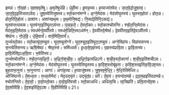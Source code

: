

  
इमन्नः॑। नो॒य॒ज्ञं। य॒ज्ञम॒मृते॑षु। अ॒मृते॑षुधेहि। धे॒ही॒मा। इ॒माह॒व्या। ह॒व्याजा॑तवेदः। जा॒त॒वे॒दो॒जु॒ष॒स्व॒। जा॒त॒वे॒द॒इति॑जातऽवेदः। जु॒ष॒स्वेति॑जुषस्व॥ स्तो॒काना॑मग्ने। अ॒ग्ने॒मेद॑सः। मेद॑सोघृ॒तस्य॑। घृ॒तस्य॒होतः॑। होतः॒प्र। होत॒रिति॒होतः॑। प्राशा॑न। अशा॑नप्रथ॒मः। प्र॒थ॒मोनि॒षद्य॑। नि॒सद्येति॑नि॒ऽसद्य॑॥  
घृ॒तव॑न्तःपावक। घृ॒तव॑न्त॒इति॑घृ॒तऽव॑न्तः। पा॒व॒क॒ते॒। ते॒स्तो॒काः। स्तो॒काश्चो॑तन्ति। श्चो॒त॒न्ति॒मेद॑सः। मेद॑स॒इति॒मेद॑सः॥ स्वध॑र्मन्दे॒ववी॑तये। स्वध॑र्म॒न्निति॒स्वऽध॑र्मन्। दे॒ववी॑तये॒श्रेष्ठं॑। दे॒ववी॑तय॒इति॑दे॒वऽवी॑तये। श्रेष्ठं॑नः। नो॒धे॒हि॒। धे॒हि॒वार्यं॑। वार्य॒मिति॒वार्यं॑॥  
तुभ्यं॑स्तो॒काः। स्तो॒काघृ॑त॒श्चुतः॑। घृ॒त॒श्चुतोग्ने॑। घृ॒त॒श्चुत॒इति॑घृ॒त॒ऽश्चुतः॑। अग्ने॒विप्रा॑य। विप्रा॑यसन्त्य। स॒न्त्येति॑सन्त्य॥ ऋषि॒श्रेष्ठः॑। श्रेष्ठ॒स्सं। समि॑ध्यसे। इ॒ध्य॒से॒य॒ज्ञस्य॑। य॒ज्ञस्य॑प्रावि॒ता। प्रा॒वि॒ताभ॑व। प्रा॒वि॒तेति॑प्र॒ऽअ॒वि॒ता। भ॒वेति॑भव॥  
तुभ्यं॑श्चोतन्ति। श्चो॒त॒न्त्य॒ध्रि॒गो॒। अ॒ध्रि॒गो॒श॒ची॒वः॒। अ॒ध्रि॒गो॒इत्य॑ध्रिऽगो। श॒ची॒व॒स्तो॒कानां॑। श॒ची॒व॒इति॑शचीऽवः। स्तो॒काना॑मग्ने। अ॒ग्ने॒मेद॑सः। मेद॑सोघृ॒तस्य॑। घृ॒तस्येतिघृतस्य॥ क॒वि॒श॒स्तोबृ॑ह॒ता। क॒वि॒श॒स्तइति॑क॒वि॒ऽश॒स्तः। बृ॒ह॒ताभा॒नुना॑। भा॒नुनागाः॑। आगाः॑। अगा॑ह॒व्या। ह॒व्याजु॑षस्व। जु॒ष॒स्व॒मे॒धि॒र॒। मे॒धि॒रेति॑मेधिर॥  
ओजि॑ष्ठन्ते। ते॒म॒ध्य॒तः। म॒ध्य॒तोमेदः॑। मेद॒उद्भृ॑तं। उद्भृ॑तं॒प्र। प्रते॑। ते॒व॒यं। व॒यन्द॑दामहे। द॒दा॒म॒हइति॑ददामहे॥ श्चोत॑न्तिते। ते॒व॒सो॒। व॒सो॒स्तो॒काः। व॒सो॒इति॑वसो। स्तो॒काअधि॑। अधि॑त्व॒चि। त्व॒चिप्रति॑। प्रति॒तान्दे॑व॒शः। दे॒व॒शोवि॑हि। दे॒व॒शइति॑दे॒व॒ऽशः। वि॒हीति॑विहि॥ 21॥  
